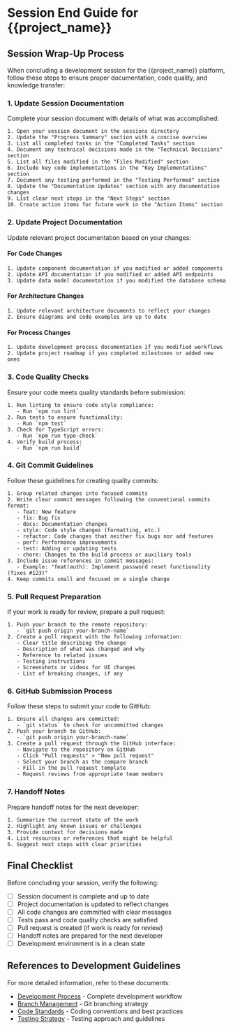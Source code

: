 # Session End Guide for {{project_name}}

## Session Wrap-Up Process

When concluding a development session for the {{project_name}} platform, follow these steps to ensure proper documentation, code quality, and knowledge transfer:

### 1. Update Session Documentation

Complete your session document with details of what was accomplished:

```
1. Open your session document in the sessions directory
2. Update the "Progress Summary" section with a concise overview
3. List all completed tasks in the "Completed Tasks" section
4. Document any technical decisions made in the "Technical Decisions" section
5. List all files modified in the "Files Modified" section
6. Include key code implementations in the "Key Implementations" section
7. Document any testing performed in the "Testing Performed" section
8. Update the "Documentation Updates" section with any documentation changes
9. List clear next steps in the "Next Steps" section
10. Create action items for future work in the "Action Items" section
```

### 2. Update Project Documentation

Update relevant project documentation based on your changes:

#### For Code Changes

```
1. Update component documentation if you modified or added components
2. Update API documentation if you modified or added API endpoints
3. Update data model documentation if you modified the database schema
```

#### For Architecture Changes

```
1. Update relevant architecture documents to reflect your changes
2. Ensure diagrams and code examples are up to date
```

#### For Process Changes

```
1. Update development process documentation if you modified workflows
2. Update project roadmap if you completed milestones or added new ones
```

### 3. Code Quality Checks

Ensure your code meets quality standards before submission:

```
1. Run linting to ensure code style compliance:
   - Run `npm run lint`
2. Run tests to ensure functionality:
   - Run `npm test`
3. Check for TypeScript errors:
   - Run `npm run type-check`
4. Verify build process:
   - Run `npm run build`
```

### 4. Git Commit Guidelines

Follow these guidelines for creating quality commits:

```
1. Group related changes into focused commits
2. Write clear commit messages following the conventional commits format:
   - feat: New feature
   - fix: Bug fix
   - docs: Documentation changes
   - style: Code style changes (formatting, etc.)
   - refactor: Code changes that neither fix bugs nor add features
   - perf: Performance improvements
   - test: Adding or updating tests
   - chore: Changes to the build process or auxiliary tools
3. Include issue references in commit messages:
   - Example: "feat(auth): Implement password reset functionality (fixes #123)"
4. Keep commits small and focused on a single change
```

### 5. Pull Request Preparation

If your work is ready for review, prepare a pull request:

```
1. Push your branch to the remote repository:
   - `git push origin your-branch-name`
2. Create a pull request with the following information:
   - Clear title describing the change
   - Description of what was changed and why
   - Reference to related issues
   - Testing instructions
   - Screenshots or videos for UI changes
   - List of breaking changes, if any
```

### 6. GitHub Submission Process

Follow these steps to submit your code to GitHub:

```
1. Ensure all changes are committed:
   - `git status` to check for uncommitted changes
2. Push your branch to GitHub:
   - `git push origin your-branch-name`
3. Create a pull request through the GitHub interface:
   - Navigate to the repository on GitHub
   - Click "Pull requests" > "New pull request"
   - Select your branch as the compare branch
   - Fill in the pull request template
   - Request reviews from appropriate team members
```

### 7. Handoff Notes

Prepare handoff notes for the next developer:

```
1. Summarize the current state of the work
2. Highlight any known issues or challenges
3. Provide context for decisions made
4. List resources or references that might be helpful
5. Suggest next steps with clear priorities
```

## Final Checklist

Before concluding your session, verify the following:

-   [ ] Session document is complete and up to date
-   [ ] Project documentation is updated to reflect changes
-   [ ] All code changes are committed with clear messages
-   [ ] Tests pass and code quality checks are satisfied
-   [ ] Pull request is created (if work is ready for review)
-   [ ] Handoff notes are prepared for the next developer
-   [ ] Development environment is in a clean state

## References to Development Guidelines

For more detailed information, refer to these documents:

-   [Development Process](./development-process.md) - Complete development workflow
-   [Branch Management](./development-process.md#2-branch-management) - Git branching strategy
-   [Code Standards](./development-process.md#code-standards) - Coding conventions and best practices
-   [Testing Strategy](../frontend/testing.md) - Testing approach and guidelines